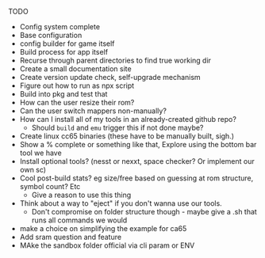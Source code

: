 TODO

* Config system complete
* Base configuration
* config builder for game itself
* Build process for app itself
* Recurse through parent directories to find true working dir
* Create a small documentation site
* Create version update check, self-upgrade mechanism
* Figure out how to run as npx script
* Build into pkg and test that
* How can the user resize their rom?
* Can the user switch mappers non-manually?
* How can I install all of my tools in an already-created github repo?
  * Should `build` and `emu` trigger this if not done maybe?
* Create linux cc65 binaries (these have to be manually built, sigh.)
* Show a % complete or something like that, Explore using the bottom bar tool we have
* Install optional tools? (nesst or nexxt, space checker? Or implement our own sc)
* Cool post-build stats? eg size/free based on guessing at rom structure, symbol count? Etc
  * Give a reason to use this thing
* Think about a way to "eject" if you don't wanna use our tools. 
  * Don't compromise on folder structure though - maybe give a .sh that runs all commands we would
* make a choice on simplifying the example for ca65
* Add sram question and feature
* MAke the sandbox folder official via cli param or ENV